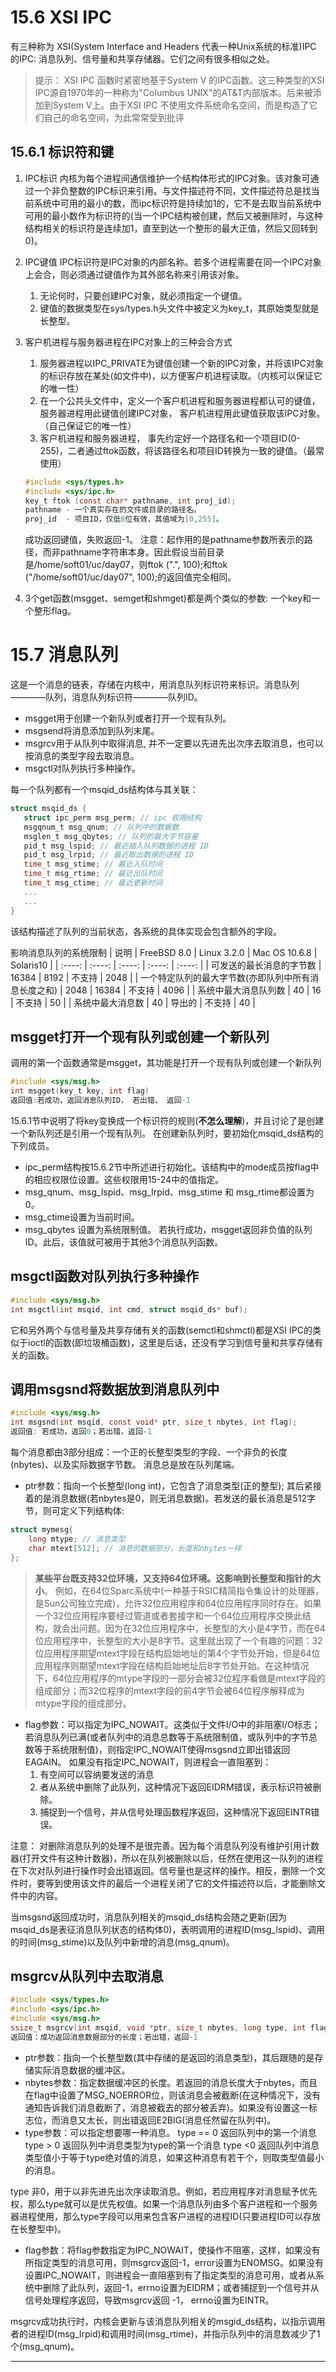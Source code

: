 # 15.6 XSI IPC
有三种称为 XSI(System Interface and Headers 代表一种Unix系统的标准)IPC 的IPC: 消息队列、信号量和共享存储器。它们之间有很多相似之处。
>提示：
> XSI IPC 函数时紧密地基于System V 的IPC函数。这三种类型的XSI IPC源自1970年的一种称为"Columbus UNIX"的AT&T内部版本。后来被添加到System V上。由于XSI IPC
不使用文件系统命名空间，而是构造了它们自己的命名空间，为此常常受到批评

## 15.6.1 标识符和键
1. IPC标识
   内核为每个进程间通信维护一个结构体形式的IPC对象。该对象可通过一个非负整数的IPC标识来引用。与文件描述符不同，文件描述符总是找当前系统中可用的最小的数，而ipc标识符是持续加1的，它不是去取当前系统中可用的最小数作为标识符的(当一个IPC结构被创建，然后又被删除时，与这种结构相关的标识符是连续加1，直至到达一个整形的最大正值，然后又回转到0)。
2. IPC键值
   IPC标识符是IPC对象的内部名称。若多个进程需要在同一个IPC对象上会合，则必须通过键值作为其外部名称来引用该对象。
   1) 无论何时，只要创建IPC对象，就必须指定一个键值。
   2) 键值的数据类型在sys/types.h头文件中被定义为key_t，其原始类型就是长整型。
3. 客户机进程与服务器进程在IPC对象上的三种会合方式
   1) 服务器进程以IPC_PRIVATE为键值创建一个新的IPC对象，并将该IPC对象的标识存放在某处(如文件中)，以方便客户机进程读取。（内核可以保证它的唯一性）
   2) 在一个公共头文件中，定义一个客户机进程和服务器进程都认可的键值，服务器进程用此键值创建IPC对象， 客户机进程用此键值获取该IPC对象。（自己保证它的唯一性）
   3) 客户机进程和服务器进程， 事先约定好一个路径名和一个项目ID(0-255)，二者通过ftok函数，将该路径名和项目ID转换为一致的键值。（最常使用）
   ```c
   #include <sys/types.h>
   #include <sys/ipc.h>
   key_t ftok (const char* pathname, int proj_id);
   pathname - 一个真实存在的文件或目录的路径名。
   proj_id  - 项目ID，仅低8位有效，其值域为[0,255]。
   ```
   成功返回键值，失败返回-1。
注意：起作用的是pathname参数所表示的路径，而非pathname字符串本身。因此假设当前目录是/home/soft01/uc/day07，则ftok (".", 100);和ftok ("/home/soft01/uc/day07", 100);的返回值完全相同。

4. 3个get函数(msgget、semget和shmget)都是两个类似的参数: 一个key和一个整形flag。

# 15.7 消息队列
这是一个消息的链表，存储在内核中，用消息队列标识符来标识。消息队列————队列，消息队列标识符————队列ID。

- msgget用于创建一个新队列或者打开一个现有队列。
- msgsend将消息添加到队列末尾。
- msgrcv用于从队列中取得消息, 并不一定要以先进先出次序去取消息，也可以按消息的类型字段去取消息。
- msgctl对队列执行多种操作。

每一个队列都有一个msqid_ds结构体与其关联：
```c
struct msqid_ds { 
   struct ipc_perm msg_perm; // ipc 权限结构 
   msgqnum_t msg_qnum; // 队列中的数据数 
   msglen_t msg_qbytes; // 队列的最大字节容量 
   pid_t msg_lspid; // 最近插入队列数据的进程 ID 
   pid_t msg_lrpid; // 最近取出数据的进程 ID 
   time_t msg_stime; // 最近入队时间 
   time_t msg_rtime; // 最近出队时间 
   time_t msg_ctime; // 最近更新时间 
   ... 
   ... 
}  
```
该结构描述了队列的当前状态，各系统的具体实现会包含额外的字段。

影响消息队列的系统限制
| 说明 | FreeBSD 8.0 | Linux 3.2.0 | Mac OS 10.6.8 | Solaris10 |
| :----: | :----: | :----: | :----: | :----: |
| 可发送的最长消息的字节数 | 16384 | 8192 | 不支持 | 2048 |
| 一个特定队列的最大字节数(亦即队列中所有消息长度之和) | 2048 | 16384 | 不支持 | 4096 |
| 系统中最大消息队列数 | 40 | 16 | 不支持 | 50 |
| 系统中最大消息数 | 40 | 导出的 | 不支持 | 40 |

## msgget打开一个现有队列或创建一个新队列
调用的第一个函数通常是msgget，其功能是打开一个现有队列或创建一个新队列
```c
#include <sys/msg.h>
int msgget(key_t key, int flag)
返回值:若成功，返回消息队列ID， 若出错， 返回-1
```
15.6.1节中说明了将key变换成一个标识符的规则(**不怎么理解**)，并且讨论了是创建一个新队列还是引用一个现有队列。
在创建新队列时，要初始化msqid_ds结构的下列成员。
- ipc_perm结构按15.6.2节中所述进行初始化。该结构中的mode成员按flag中的相应权限位设置。这些权限用15-24中的值指定。
- msg_qnum、msg_lspid、msg_lrpid、msg_stime 和 msg_rtime都设置为0。
- msg_ctime设置为当前时间。
- msg_qbytes 设置为系统限制值。
若执行成功，msgget返回非负值的队列ID。此后，该值就可被用于其他3个消息队列函数。

## msgctl函数对队列执行多种操作
```c
#include <sys/msg.h>
int msgctl(int msqid, int cmd, struct msqid_ds* buf);
```
它和另外两个与信号量及共享存储有关的函数(semctl和shmctl)都是XSI IPC的类似于ioctl的函数(即垃圾桶函数)，这里是后话，还没有学习到信号量和共享存储有关的函数。


## 调用msgsnd将数据放到消息队列中
```c
#include <sys/msg.h>
int msgsnd(int msqid, const void* ptr, size_t nbytes, int flag);
返回值: 若成功，返回0；若出错，返回-1
```
每个消息都由3部分组成：一个正的长整型类型的字段、一个非负的长度(nbytes)、以及实际数据字节数。
消息总是放在队列尾端。

- ptr参数：指向一个长整型(long int)，它包含了消息类型(正的整型); 其后紧接着的是消息数据(若nbytes是0，则无消息数据)。若发送的最长消息是512字节，则可定义下列结构体:
```c
struct mymesg{
    long mtype; // 消息类型
    char mtext[512]; // 消息的数据部分，长度和nbytes一样
};
```
>**某些平台既支持32位环境，又支持64位环境。这影响到长整型和指针的大小**。
>例如，在64位Sparc系统中(一种基于RSIC精简指令集设计的处理器，是Sun公司独立完成)，允许32位应用程序和64位应用程序同时存在。如果一个32位应用程序要经过管道或者套接字和一个64位应用程序交换此结构，就会出问题。因为在32位应用程序中，长整型的大小是4字节，而在64位应用程序中，长整型的大小是8字节。这里就出现了一个有趣的问题：32位应用程序期望mtext字段在结构启始地址的第4个字节处开始，但是64位应用程序则期望mtext字段在结构启始地址后8字节处开始。在这种情况下，64位应用程序的mtype字段的一部分会被32位程序看做是mtext字段的组成部分；而32位程序的mtext字段的前4字节会被64位程序解释成为mtype字段的组成部分。

- flag参数：可以指定为IPC_NOWAIT。这类似于文件I/O中的非阻塞I/O标志；若消息队列已满(或者队列中的消息总数等于系统限制值，或队列中的字节总数等于系统限制值)，则指定IPC_NOWAIT使得msgsnd立即出错返回EAGAIN。
如果没有指定IPC_NOWAIT，则进程会一直阻塞到：
   1. 有空间可以容纳要发送的消息
   2. 者从系统中删除了此队列，这种情况下返回EIDRM错误，表示标识符被删除。
   3. 捕捉到一个信号，并从信号处理函数程序返回，这种情况下返回EINTR错误。

注意：
对删除消息队列的处理不是很完善。因为每个消息队列没有维护引用计数器(打开文件有这种计数器)，所以在队列被删除以后，任然在使用这一队列的进程在下次对队列进行操作时会出错返回。信号量也是这样的操作。相反，删除一个文件时，要等到使用该文件的最后一个进程关闭了它的文件描述符以后，才能删除文件中的内容。

当msgsnd返回成功时，消息队列相关的msqid_ds结构会随之更新(因为msqid_ds是表征消息队列状态的结构体0)，表明调用的进程ID(msg_lspid)、调用的时间(msg_stime)以及队列中新增的消息(msg_qnum)。
## msgrcv从队列中去取消息
```c
#include <sys/types.h>
#include <sys/ipc.h>
#include <sys/msg.h>
ssize_t msgrcv(int msqid, void *ptr, size_t nbytes, long type, int flag);
返回值：成功返回消息数据部分的长度；若出错，返回-1
```
- ptr参数：指向一个长整型数(其中存储的是返回的消息类型)，其后跟随的是存储实际消息数据的缓冲区。
- nbytes参数：指定数据缓冲区的长度。若返回的消息长度大于nbytes，而且在flag中设置了MSG_NOERROR位，则该消息会被截断(在这种情况下，没有通知告诉我们消息截断了，消息被截去的部分被丢弃)。如果没有设置这一标志位，而消息又太长，则出错返回E2BIG(消息任然留在队列中)。
- type参数：可以指定想要哪一种消息。
  type == 0 返回队列中的第一个消息
  type > 0 返回队列中消息类型为type的第一个消息
  type <0 返回队列中消息类型值小于等于type绝对值的消息，如果这种消息有若干个，则取类型值最小的消息。

type 非0，用于以非先进先出次序读取消息。例如，若应用程序对消息赋予优先权，那么type就可以是优先权值。如果一个消息队列由多个客户进程和一个服务器进程使用，那么type字段可以用来包含客户进程的进程ID(只要进程ID可以存放在长整型中)。

- flag参数：将flag参数指定为IPC_NOWAIT，使操作不阻塞，这样，如果没有所指定类型的消息可用，则msgrcv返回-1，error设置为ENOMSG。如果没有设置IPC_NOWAIT，则进程会一直阻塞到有了指定类型的消息可用，或者从系统中删除了此队列，返回-1，errno设置为EIDRM；或者捕捉到一个信号并从信号处理程序返回，导致msgrcv返回 -1， errno设置为EINTR。

msgrcv成功执行时，内核会更新与该消息队列相关的msgid_ds结构，以指示调用者的进程ID(msg_lrpid)和调用时间(msg_rtime)，并指示队列中的消息数减少了1个(msg_qnum)。

-----
